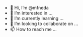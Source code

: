 - 👋 Hi, I’m @mfneda
- 👀 I’m interested in ...
- 🌱 I’m currently learning ...
- 💞️ I’m looking to collaborate on ...
- 📫 How to reach me ...

<!---
mfneda/mfneda is a ✨ special ✨ repository because its `README.md` (this file) appears on your GitHub profile.
You can click the Preview link to take a look at your changes.
--->
